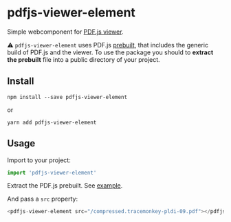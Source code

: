 # pdfjs-viewer-element

Simple webcomponent for [PDF.js viewer](https://mozilla.github.io/pdf.js/web/viewer.html).

⚠️ `pdfjs-viewer-element` uses PDF.js [prebuilt](https://github.com/mozilla/pdf.js/releases/download/v2.15.349/pdfjs-2.15.349-dist.zip), that includes the generic build of PDF.js and the viewer. To use the package you should to **extract the prebuilt** file into a public directory of your project.

## Install
```
npm install --save pdfjs-viewer-element
```

or

```
yarn add pdfjs-viewer-element
```

## Usage
Import to your project:

```javascript
import 'pdfjs-viewer-element'
```

Extract the PDF.js prebuilt. See [example](https://github.com/alekswebnet/pdfjs-viewer-element/tree/master/public).

And pass a `src` property:

```javascript
<pdfjs-viewer-element src="/compressed.tracemonkey-pldi-09.pdf"></pdfjs-viewer-element>
```


